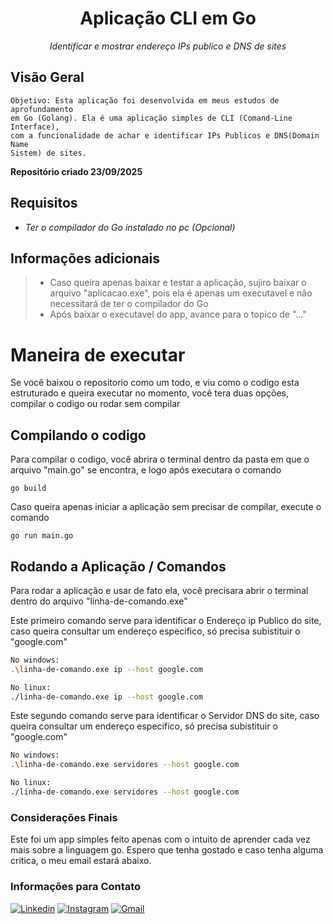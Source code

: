 <h1 align="center">Aplicação CLI em Go</h1>
<p align="center"> <i>Identificar e mostrar endereço IPs publico e DNS de sites</i></p>

## Visão Geral

```
Objetivo: Esta aplicação foi desenvolvida em meus estudos de aprofundamento
em Go (Golang). Ela é uma aplicação simples de CLI (Comand-Line Interface),
com a funcionalidade de achar e identificar IPs Publicos e DNS(Domain Name
Sistem) de sites.
``` 
**Repositório criado 23/09/2025**


## Requisitos 
* _Ter o compilador do Go instalado no pc (Opcional)_

## Informações adicionais
> * Caso queira apenas baixar e testar a aplicação, sujiro baixar o arquivo "aplicacao.exe", pois ela é apenas um executavel e não necessitará de ter o compilador do Go
> * Após baixar o executavel do app, avance para o topico de "..."

# Maneira de executar
Se você baixou o repositorio como um todo, e viu como o codigo esta estruturado e queira executar no momento, você tera duas opções, compilar o codigo ou rodar sem compilar

## Compilando o codigo
Para compilar o codigo, você abrira o terminal dentro da pasta em que o arquivo "main.go" se encontra, e logo após executara o comando
```golang
go build
```
Caso queira apenas iniciar a aplicação sem precisar de compilar, execute o comando
```golang
go run main.go
```
## Rodando a Aplicação / Comandos
Para rodar a aplicação e usar de fato ela, você precisara abrir o terminal dentro do arquivo "linha-de-comando.exe"

Este primeiro comando serve para identificar o Endereço ip Publico do site, caso queira consultar um endereço especifico, só precisa subistituir o "google.com"
```bash
No windows:
.\linha-de-comando.exe ip --host google.com

No linux:
./linha-de-comando.exe ip --host google.com
```

Este segundo comando serve para identificar o Servidor DNS do site, caso queira consultar um endereço especifico, só precisa subistituir o "google.com"
```bash
No windows:
.\linha-de-comando.exe servidores --host google.com

No linux:
./linha-de-comando.exe servidores --host google.com
```

### Considerações Finais
Este foi um app simples feito apenas com o intuito de aprender cada vez mais sobre a linguagem go. Espero que tenha gostado e caso tenha alguma critica, o meu email estará abaixo.

### Informações para Contato

[![Linkedin](https://img.shields.io/badge/LinkedIn-0077B5?style=for-the-badge&logo=linkedin&logoColor=white)](https://www.linkedin.com/in/alexsandro-ocanha-rodrigues-77149a35b/)
[![Instagram](https://img.shields.io/badge/Instagram-E4405F?style=for-the-badge&logo=instagram&logoColor=white)](https://www.instagram.com/alexsandro.pcap/)
[![Gmail](https://img.shields.io/badge/Gmail-D14836?style=for-the-badge&logo=gmail&logoColor=white)](mailto:alexsandroocanha@gmail.com)
